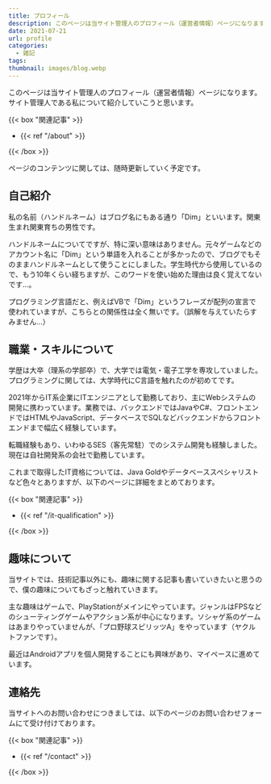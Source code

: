 ```yaml
---
title: プロフィール
description: このページは当サイト管理人のプロフィール（運営者情報）ページになります。サイト管理人である私について紹介していこうと思います。
date: 2021-07-21
url: profile
categories:
  - 雑記
tags: 
thumbnail: images/blog.webp
---
```


このページは当サイト管理人のプロフィール（運営者情報）ページになります。サイト管理人である私について紹介していこうと思います。

<!--more-->

{{< box "関連記事" >}}
<ul>
<li>{{< ref "/about" >}}</li>
</ul>
{{< /box >}}

ページのコンテンツに関しては、随時更新していく予定です。

## 自己紹介

私の名前（ハンドルネーム）はブログ名にもある通り「Dim」といいます。関東生まれ関東育ちの男性です。

ハンドルネームについてですが、特に深い意味はありません。元々ゲームなどのアカウント名に「Dim」という単語を入れることが多かったので、ブログでもそのままハンドルネームとして使うことにしました。学生時代から使用しているので、もう10年くらい経ちますが、このワードを使い始めた理由は良く覚えてないです…。

プログラミング言語だと、例えばVBで「Dim」というフレーズが配列の宣言で使われていますが、こちらとの関係性は全く無いです。（誤解を与えていたらすみません…）

## 職業・スキルについて

学歴は大卒（理系の学部卒）で、大学では電気・電子工学を専攻していました。プログラミングに関しては、大学時代にC言語を触れたのが初めてです。

2021年からIT系企業にITエンジニアとして勤務しており、主にWebシステムの開発に携わっています。業務では、バックエンドではJavaやC#、フロントエンドではHTMLやJavaScript、データベースでSQLなどバックエンドからフロントエンドまで幅広く経験しています。

転職経験もあり、いわゆるSES（客先常駐）でのシステム開発も経験しました。現在は自社開発系の会社で勤務しています。

これまで取得したIT資格については、Java Goldやデータベーススペシャリストなど色々とありますが、以下のページに詳細をまとめております。

{{< box "関連記事" >}}
<ul>
<li>{{< ref "/it-qualification" >}}</li>
</ul>
{{< /box >}}

## 趣味について

当サイトでは、技術記事以外にも、趣味に関する記事も書いていきたいと思うので、僕の趣味についてもざっと触れていきます。

主な趣味はゲームで、PlayStationがメインにやっています。ジャンルはFPSなどのシューティングゲームやアクション系が中心になります。ソシャゲ系のゲームはあまりやっていませんが、「プロ野球スピリッツA」をやっています（ヤクルトファンです）。

最近はAndroidアプリを個人開発することにも興味があり、マイペースに進めています。

## 連絡先

当サイトへのお問い合わせにつきましては、以下のページのお問い合わせフォームにて受け付けております。

{{< box "関連記事" >}}
<ul>
<li>{{< ref "/contact" >}}</li>
</ul>
{{< /box >}}